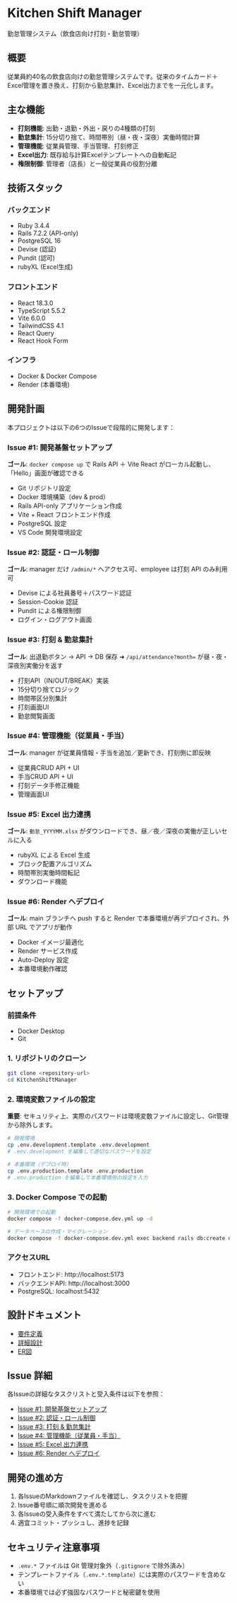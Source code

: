 # Kitchen Shift Manager

勤怠管理システム（飲食店向け打刻・勤怠管理）

## 概要

従業員約40名の飲食店向けの勤怠管理システムです。従来のタイムカード＋Excel管理を置き換え、打刻から勤怠集計、Excel出力までを一元化します。

## 主な機能

- **打刻機能**: 出勤・退勤・外出・戻りの4種類の打刻
- **勤怠集計**: 15分切り捨て、時間帯別（昼・夜・深夜）実働時間計算
- **管理機能**: 従業員管理、手当管理、打刻修正
- **Excel出力**: 既存給与計算Excelテンプレートへの自動転記
- **権限制御**: 管理者（店長）と一般従業員の役割分離

## 技術スタック

### バックエンド
- Ruby 3.4.4
- Rails 7.2.2 (API-only)
- PostgreSQL 16
- Devise (認証)
- Pundit (認可)
- rubyXL (Excel生成)

### フロントエンド  
- React 18.3.0
- TypeScript 5.5.2
- Vite 6.0.0
- TailwindCSS 4.1
- React Query
- React Hook Form

### インフラ
- Docker & Docker Compose
- Render (本番環境)

## 開発計画

本プロジェクトは以下の6つのIssueで段階的に開発します：

### Issue #1: 開発基盤セットアップ
**ゴール**: `docker compose up` で Rails API ＋ Vite React がローカル起動し、「Hello」画面が確認できる

- Git リポジトリ設定
- Docker 環境構築（dev & prod）
- Rails API-only アプリケーション作成
- Vite + React フロントエンド作成
- PostgreSQL 設定
- VS Code 開発環境設定

### Issue #2: 認証・ロール制御
**ゴール**: manager だけ `/admin/*` へアクセス可、employee は打刻 API のみ利用可

- Devise による社員番号＋パスワード認証
- Session-Cookie 認証
- Pundit による権限制御
- ログイン・ログアウト画面

### Issue #3: 打刻 & 勤怠集計
**ゴール**: 出退勤ボタン → API → DB 保存 ➜ `/api/attendance?month=` が昼・夜・深夜別実働分を返す

- 打刻API（IN/OUT/BREAK）実装
- 15分切り捨てロジック
- 時間帯区分別集計
- 打刻画面UI
- 勤怠閲覧画面

### Issue #4: 管理機能（従業員・手当）
**ゴール**: manager が従業員情報・手当を追加／更新でき、打刻側に即反映

- 従業員CRUD API + UI
- 手当CRUD API + UI
- 打刻データ手修正機能
- 管理画面UI

### Issue #5: Excel 出力連携
**ゴール**: `勤怠_YYYYMM.xlsx` がダウンロードでき、昼／夜／深夜の実働が正しいセルに入る

- rubyXL による Excel 生成
- ブロック配置アルゴリズム
- 時間帯別実働時間転記
- ダウンロード機能

### Issue #6: Render へデプロイ
**ゴール**: main ブランチへ push すると Render で本番環境が再デプロイされ、外部 URL でアプリが動作

- Docker イメージ最適化
- Render サービス作成
- Auto-Deploy 設定
- 本番環境動作確認

## セットアップ

### 前提条件
- Docker Desktop
- Git

### 1. リポジトリのクローン
```bash
git clone <repository-url>
cd KitchenShiftManager
```

### 2. 環境変数ファイルの設定

**重要**: セキュリティ上、実際のパスワードは環境変数ファイルに設定し、Git管理から除外します。

```bash
# 開発環境
cp .env.development.template .env.development
# .env.development を編集して適切なパスワードを設定

# 本番環境（デプロイ時）
cp .env.production.template .env.production
# .env.production を編集して本番環境用の設定を入力
```

### 3. Docker Compose での起動
```bash
# 開発環境での起動
docker compose -f docker-compose.dev.yml up -d

# データベースの作成・マイグレーション
docker compose -f docker-compose.dev.yml exec backend rails db:create db:migrate
```

### アクセスURL
- フロントエンド: http://localhost:5173
- バックエンドAPI: http://localhost:3000
- PostgreSQL: localhost:5432

## 設計ドキュメント

- [要件定義](./doc/要件定義.md)
- [詳細設計](./doc/詳細設計.md)
- [ER図](./doc/ER図.md)

## Issue 詳細

各Issueの詳細なタスクリストと受入条件は以下を参照：

- [Issue #1: 開発基盤セットアップ](./issues/issue-01-development-setup.md)
- [Issue #2: 認証・ロール制御](./issues/issue-02-authentication.md)
- [Issue #3: 打刻 & 勤怠集計](./issues/issue-03-timecard-system.md)
- [Issue #4: 管理機能（従業員・手当）](./issues/issue-04-admin-features.md)
- [Issue #5: Excel 出力連携](./issues/issue-05-excel-export.md)
- [Issue #6: Render へデプロイ](./issues/issue-06-render-deploy.md)

## 開発の進め方

1. 各IssueのMarkdownファイルを確認し、タスクリストを把握
2. Issue番号順に順次開発を進める
3. 各Issueの受入条件をすべて満たしてから次に進む
4. 適宜コミット・プッシュし、進捗を記録

## セキュリティ注意事項

- `.env.*` ファイルは Git 管理対象外（`.gitignore` で除外済み）
- テンプレートファイル（`.env.*.template`）には実際のパスワードを含めない
- 本番環境では必ず強固なパスワードと秘密鍵を使用
